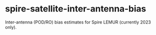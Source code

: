 # spire-satellite-inter-antenna-bias
Inter-antenna (POD/RO) bias estimates for Spire LEMUR (currently 2023 only).
